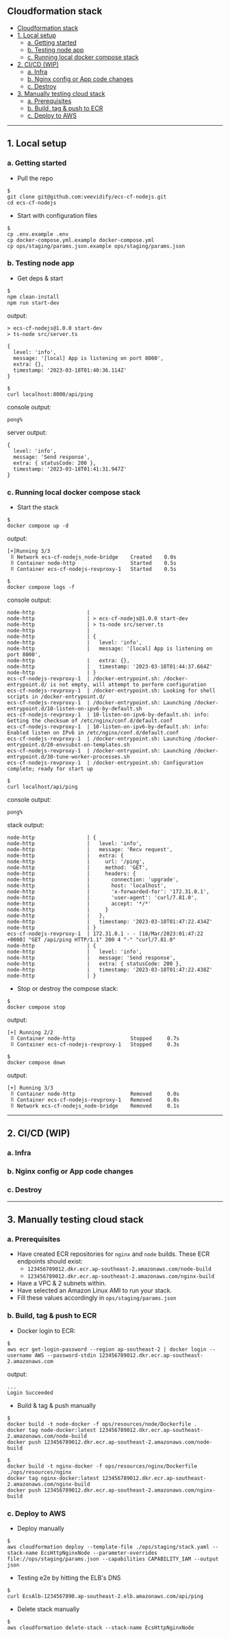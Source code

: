 ## Cloudformation stack
- [Cloudformation stack](#cloudformation-stack)
- [1. Local setup](#1-local-setup)
  - [a. Getting started](#a-getting-started)
  - [b. Testing node app](#b-testing-node-app)
  - [c. Running local docker compose stack](#c-running-local-docker-compose-stack)
- [2. CI/CD (WIP)](#2-cicd-wip)
  - [a. Infra](#a-infra)
  - [b. Nginx config or App code changes](#b-nginx-config-or-app-code-changes)
  - [c. Destroy](#c-destroy)
- [3. Manually testing cloud stack](#3-manually-testing-cloud-stack)
  - [a. Prerequisites](#a-prerequisites)
  - [b. Build, tag \& push to ECR](#b-build-tag--push-to-ecr)
  - [c. Deploy to AWS](#c-deploy-to-aws)

---

## 1. Local setup
### a. Getting started
- Pull the repo
```console
$
git clone git@github.com:veevidify/ecs-cf-nodejs.git
cd ecs-cf-nodejs
```
- Start with configuration files
```console
$
cp .env.example .env
cp docker-compose.yml.example docker-compose.yml
cp ops/staging/params.json.example ops/staging/params.json
```

### b. Testing node app
- Get deps & start
```console
$
npm clean-install
npm run start-dev
```
output:
```
> ecs-cf-nodejs@1.0.0 start-dev
> ts-node src/server.ts

{
  level: 'info',
  message: '[local] App is listening on port 8000',
  extra: {},
  timestamp: '2023-03-18T01:40:36.114Z'
}
```
```console
$
curl localhost:8000/api/ping
```
console output:
```
pong%
```
server output:
```
{
  level: 'info',
  message: 'Send response',
  extra: { statusCode: 200 },
  timestamp: '2023-03-18T01:41:31.947Z'
}
```

### c. Running local docker compose stack
- Start the stack
```console
$
docker compose up -d
```
output:
```
[+]Running 3/3
 ⠿ Network ecs-cf-nodejs_node-bridge    Created    0.0s
 ⠿ Container node-http                  Started    0.5s
 ⠿ Container ecs-cf-nodejs-revproxy-1   Started    0.5s
```
```console
$
docker compose logs -f
```
console output:
```
node-http                 |
node-http                 | > ecs-cf-nodejs@1.0.0 start-dev
node-http                 | > ts-node src/server.ts
node-http                 |
node-http                 | {
node-http                 |   level: 'info',
node-http                 |   message: '[local] App is listening on port 8000',
node-http                 |   extra: {},
node-http                 |   timestamp: '2023-03-18T01:44:37.664Z'
node-http                 | }
ecs-cf-nodejs-revproxy-1  | /docker-entrypoint.sh: /docker-entrypoint.d/ is not empty, will attempt to perform configuration
ecs-cf-nodejs-revproxy-1  | /docker-entrypoint.sh: Looking for shell scripts in /docker-entrypoint.d/
ecs-cf-nodejs-revproxy-1  | /docker-entrypoint.sh: Launching /docker-entrypoint.d/10-listen-on-ipv6-by-default.sh
ecs-cf-nodejs-revproxy-1  | 10-listen-on-ipv6-by-default.sh: info: Getting the checksum of /etc/nginx/conf.d/default.conf
ecs-cf-nodejs-revproxy-1  | 10-listen-on-ipv6-by-default.sh: info: Enabled listen on IPv6 in /etc/nginx/conf.d/default.conf
ecs-cf-nodejs-revproxy-1  | /docker-entrypoint.sh: Launching /docker-entrypoint.d/20-envsubst-on-templates.sh
ecs-cf-nodejs-revproxy-1  | /docker-entrypoint.sh: Launching /docker-entrypoint.d/30-tune-worker-processes.sh
ecs-cf-nodejs-revproxy-1  | /docker-entrypoint.sh: Configuration complete; ready for start up
```
```console
$
curl localhost/api/ping
```
console output:
```
pong%
```
stack output:
```
node-http                 | {
node-http                 |   level: 'info',
node-http                 |   message: 'Recv request',
node-http                 |   extra: {
node-http                 |     url: '/ping',
node-http                 |     method: 'GET',
node-http                 |     headers: {
node-http                 |       connection: 'upgrade',
node-http                 |       host: 'localhost',
node-http                 |       'x-forwarded-for': '172.31.0.1',
node-http                 |       'user-agent': 'curl/7.81.0',
node-http                 |       accept: '*/*'
node-http                 |     }
node-http                 |   },
node-http                 |   timestamp: '2023-03-18T01:47:22.434Z'
node-http                 | }
ecs-cf-nodejs-revproxy-1  | 172.31.0.1 - - [18/Mar/2023:01:47:22 +0000] "GET /api/ping HTTP/1.1" 200 4 "-" "curl/7.81.0"
node-http                 | {
node-http                 |   level: 'info',
node-http                 |   message: 'Send response',
node-http                 |   extra: { statusCode: 200 },
node-http                 |   timestamp: '2023-03-18T01:47:22.438Z'
node-http                 | }
```
- Stop or destroy the compose stack:
```console
$
docker compose stop
```
output:
```
[+] Running 2/2
 ⠿ Container node-http                  Stopped     0.7s
 ⠿ Container ecs-cf-nodejs-revproxy-1   Stopped     0.3s
```
```console
$
docker compose down
```
output:
```
[+] Running 3/3
 ⠿ Container node-http                  Removed     0.0s
 ⠿ Container ecs-cf-nodejs-revproxy-1   Removed     0.0s
 ⠿ Network ecs-cf-nodejs_node-bridge    Removed     0.1s
```

---

## 2. CI/CD (WIP)
### a. Infra

### b. Nginx config or App code changes

### c. Destroy

---

## 3. Manually testing cloud stack
### a. Prerequisites
- Have created ECR repositories for `nginx` and `node` builds. These ECR endpoints should exist:
  - `123456789012.dkr.ecr.ap-southeast-2.amazonaws.com/node-build`
  - `123456789012.dkr.ecr.ap-southeast-2.amazonaws.com/nginx-build`
- Have a VPC & 2 subnets within.
- Have selected an Amazon Linux AMI to run your stack.
- Fill these values accordingly in `ops/staging/params.json`

### b. Build, tag & push to ECR
- Docker login to ECR:
```console
$
aws ecr get-login-password --region ap-southeast-2 | docker login --username AWS --password-stdin 123456789012.dkr.ecr.ap-southeast-2.amazonaws.com
```
output:
```
...
Login Succeeded
```

- Build & tag & push manually
```console
$
docker build -t node-docker -f ops/resources/node/Dockerfile .
docker tag node-docker:latest 123456789012.dkr.ecr.ap-southeast-2.amazonaws.com/node-build
docker push 123456789012.dkr.ecr.ap-southeast-2.amazonaws.com/node-build
```

```console
$
docker build -t nginx-docker -f ops/resources/nginx/Dockerfile ./ops/resources/nginx
docker tag nginx-docker:latest 123456789012.dkr.ecr.ap-southeast-2.amazonaws.com/nginx-build
docker push 123456789012.dkr.ecr.ap-southeast-2.amazonaws.com/nginx-build
```

### c. Deploy to AWS
- Deploy manually
```console
$
aws cloudformation deploy --template-file ./ops/staging/stack.yaml --stack-name EcsHttpNginxNode --parameter-overrides file://ops/staging/params.json --capabilities CAPABILITY_IAM --output json
```

- Testing e2e by hitting the ELB's DNS
```console
$
curl EcsAlb-1234567890.ap-southeast-2.elb.amazonaws.com/api/ping
```

- Delete stack manually
```console
$
aws cloudformation delete-stack --stack-name EcsHttpNginxNode
```

